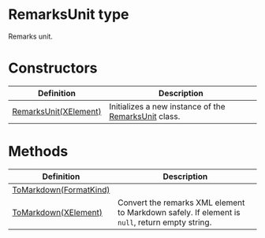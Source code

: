 <a name='T-Vsxmd-Units-RemarksUnit'></a>
# RemarksUnit type

Remarks unit.

# Constructors

| Definition | Description |
|-|-|
| [RemarksUnit(XElement)](/Vsxmd.Units/RemarksUnit.md/#M-Vsxmd-Units-RemarksUnit-#ctor-System-Xml-Linq-XElement-) | Initializes a new instance of the [RemarksUnit](/Vsxmd.Units/RemarksUnit.md/#T-Vsxmd-Units-RemarksUnit) class. |

# Methods

| Definition | Description |
|-|-|
| [ToMarkdown(FormatKind)](/Vsxmd.Units/RemarksUnit.md/#M-Vsxmd-Units-RemarksUnit-ToMarkdown-Vsxmd-Units-FormatKind-) |  |
| [ToMarkdown(XElement)](/Vsxmd.Units/RemarksUnit.md/#M-Vsxmd-Units-RemarksUnit-ToMarkdown-System-Xml-Linq-XElement-) | Convert the remarks XML element to Markdown safely. If element is `null`, return empty string. |
